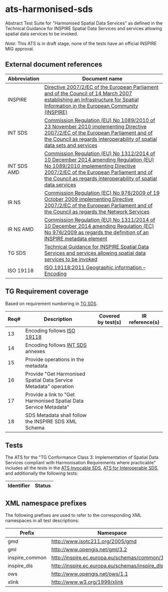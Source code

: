 ats-harmonised-sds
===========================

Abstract Test Suite for "Harmonised Spatial Data Services"
as defined in the Technical Guidance for INSPIRE Spatial Data Services and services allowing spatial data services to be invoked.

*Note*: This ATS is in draft stage, none of the tests have an official INSPIRE MIG approval.

## External document references

| Abbreviation | Document name                       |
| ------------ | ----------------------------------- |
| INSPIRE <a name="ref_INSPIRE"></a> | [Directive 2007/2/EC of the European Parliament and of the Council of 14 March 2007 establishing an Infrastructure for Spatial Information in the European Community (INSPIRE)](http://eur-lex.europa.eu/legal-content/EN/TXT/PDF/?uri=CELEX:32007L0002&from=EN)
| INT SDS <a name="ref_INT_SDS"></a> | [Commission Regulation (EU) No 1089/2010 of 23 November 2010 implementing Directive 2007/2/EC of the European Parliament and of the Council as regards interoperability of spatial data sets and services](http://eur-lex.europa.eu/legal-content/EN/TXT/PDF/?uri=OJ:L:2010:323:FULL&from=EN)
| INT SDS AMD <a name="ref_INT_SDS_AMD"></a> | [Commission Regulation (EU) No 1312/2014 of 10 December 2014 amending Regulation (EU) No 1089/2010 implementing Directive 2007/2/EC of the European Parliament and of the Council as regards interoperability of spatial data services](http://eur-lex.europa.eu/legal-content/EN/TXT/PDF/?uri=CELEX:32014R1312&from=EN)
| IR NS <a name="ref_IR_NS"></a>   | [Commission Regulation (EC) No 976/2009 of 19 October 2009 implementing Directive 2007/2/EC of the European Parliament and of the Council as regards the Network Services](http://eur-lex.europa.eu/legal-content/EN/TXT/PDF/?uri=CELEX:32009R0976&from=EN)
| IR NS AMD <a name="ref_IR_NS_AMD"></a> | [Commission Regulation (EU) No 1311/2014 of 10 December 2014 amending Regulation (EC) No 976/2009 as regards the definition of an INSPIRE metadata element](http://eur-lex.europa.eu/legal-content/EN/TXT/PDF/?uri=CELEX:32014R1311&from=EN)
| TG SDS <a name="ref_TG_SDS"></a> | [Technical Guidance for INSPIRE Spatial Data Services and services allowing spatial data services to be invoked](http://inspire.jrc.ec.europa.eu/documents/Spatial_Data_Services/TG_for_INSPIRE_SDS_3_1.pdf)
| ISO 19118 <a name="ref_ISO_19118"></a> | [ISO 19118:2011 Geographic information – Encoding](http://www.iso.org/iso/iso_catalogue/catalogue_tc/catalogue_detail.htm?csnumber=44212)

## TG Requirement coverage

Based on requirement numbering in [TG SDS](#ref_TG_SDS).

| Req#   | Description                          | Covered by test(s)                 | IR reference(s)                  |
| ------ | ------------------------------------ | ---------------------------------- | -------------------------------- |
| 13     | Encoding follows [ISO 19118](#ref_ISO_19118) | | |
| 14     | Encoding follows [INT SDS](#ref_INT_SDS) annexes | | |
| 15     | Provide operations in the metadata   | | |
| 16     | Provide "Get Harmonised Spatial Data Service Metadata" operation | | |
| 17     | Provide a link to "Get Harmonised Spatial Data Service Metadata" | | |
| 18     | SDS Metadata shall follow the INSPIRE SDS XML Schema | | |

## Tests

The ATS for the "TG Conformance Class 3: Implementation of Spatial Data Services compliant with Harmonisation Requirements where practicable"
includes all the tests in the [ATS Invocable SDS](/inspire-eu-validation/ats-invocable-sds),
[ATS for Interoperable SDS](/inspire-eu-validation/ats-interoperable-sds), and additionally
the following tests:

| Identifier                                                        | Status   |
| ----------------------------------------------------------------- | -------- |



## XML namespace prefixes <a name="namespaces"></a>

The following prefixes are used to refer to the corresponding XML namespaces in all test descriptions:

Prefix         | Namespace
-------------- | -------------------------------------------------
gmd | http://www.isotc211.org/2005/gmd
gml | http://www.opengis.net/gml/3.2
inspire\_common| http://inspire.ec.europa.eu/schemas/common/1.0
inspire\_dls   | http://inspire.ec.europa.eu/schemas/inspire_dls/1.0
ows | http://www.opengis.net/ows/1.1
xlink          | http://www.w3.org/1999/xlink
